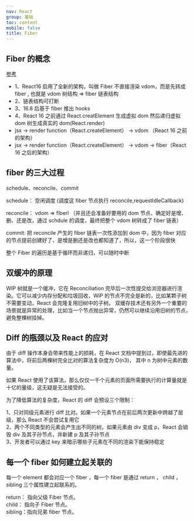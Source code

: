 ```yaml
---
nav: React
group: 基础
toc: content
mobile: false
title: Fiber
---
```


## Fiber 的概念

<a target="_blank" href="https://juejin.cn/post/7063321486135656479">参考</a>

- 1、React16 启用了全新的架构，叫做 Fiber 不直接渲染 vdom，而是先转成 fiber , 也就是 vdom 树结构 => fiber 链表结构
- 2、链表结构可打断
- 3、16.8 后基于 fiber 推出 hooks
- 4、React 16 之前通过 React.creatElement 生成虚拟 dom 然后递归虚拟 dom 树生成真实的 dom(React.render)
- jsx -> render function（React.createElement） -> vdom （React 16 之前的架构）
- jsx -> render function（React.createElement） -> vdom -> fiber（React 16 之后的架构）

## fiber 的三大过程

schedule、reconcile、commit

schedule： 空闲调度 (调度这 fiber 节点执行 reconcile,requestIdleCallback)

reconcile： vdom => fiberl （并且还会准备好要用的 dom 节点、确定好是增、删、还是改，通过 schdule 的调度，最终把整个 vdom 树转成了 fiber 链表）

commit: 把 reconcile 产生的 fiber 链表一次性添加到 dom 中，因为 fiber 对应的节点提前创建好了、是增是删还是改也都知道了，所以，这一个阶段很快

整个 Fiber 的遍历是基于循环而非递归，可以随时中断

## 双缓冲的原理

WIP 树就是一个缓冲，它在 Reconciliation 完毕后一次性提交给浏览器进行渲染。它可以减少内存分配和垃圾回收，WIP 的节点不完全是新的，比如某颗子树不需要变动，React 会克隆复用旧树中的子树。
双缓存技术还有另外一个重要的场景就是异常的处理，比如当一个节点抛出异常，仍然可以继续沿用旧树的节点，避免整棵树挂掉。

## Diff 的瓶颈以及 React 的应对

由于 diff 操作本身会带来性能上的损耗，在 React 文档中提到过，即使最先进的算法中，将前后两棵树完全比对的算法复杂度为 O(n3)，
其中 n 为树中元素的数量。

如果 React 使用了该算法，那么仅仅一千个元素的页面所需要执行的计算量就是十亿的量级，这无疑是无法接受的。

为了降低算法的复杂度，React 的 diff 会预设三个限制：

1、只对同级元素进行 diff 比对。如果一个元素节点在前后两次更新中跨越了层级，那么 React 不会尝试复用它  
2、两个不同类型的元素会产生出不同的树。如果元素由 div 变成 p，React 会销毁 div 及其子孙节点，并新建 p 及其子孙节点  
3、开发者可以通过 key 来暗示哪些子元素在不同的渲染下能保持稳定

## 每一个 fiber 如何建立起关联的

每一个 element 都会对应一个 fiber ，每一个 fiber 是通过 return ， child ，sibling 三个属性建立起联系的。

return： 指向父级 Fiber 节点。  
child： 指向子 Fiber 节点。  
sibling：指向兄弟 fiber 节点。
